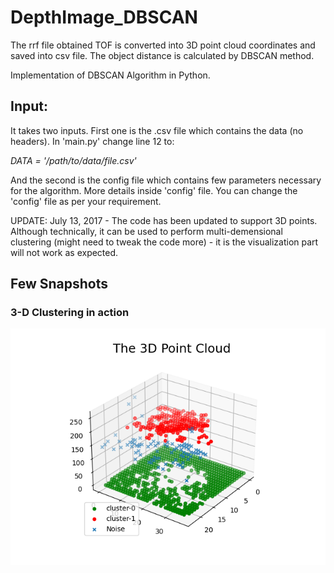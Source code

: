 # DepthImage_DBSCAN
The rrf file obtained TOF is converted into 3D point cloud coordinates and saved into csv file. The object distance is calculated by DBSCAN method.

Implementation of DBSCAN Algorithm in Python.

<h2>Input:</h2>

It takes two inputs. First one is the .csv file which contains the data (no headers). In 'main.py' change line 12 to:

<i>DATA = '/path/to/data/file.csv'</i>

And the second is the config file which contains few parameters necessary for the algorithm. More details inside 'config' file. You can change the 'config' file as per your requirement.

UPDATE: July 13, 2017 - The code has been updated to support 3D points. Although technically, it can be used to perform multi-demensional clustering (might need to tweak the code more) - it is the visualization part will not work as expected.

<h2>Few Snapshots</h2>

<h3>3-D Clustering in action</h3>
<img src='https://github.com/Standdrinkmilk/DepthImage_DBSCAN/blob/master/img/figure_3D.png'>